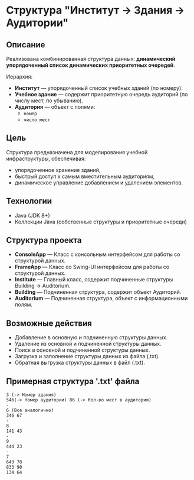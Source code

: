 # Структура "Институт → Здания → Аудитории"

## Описание

Реализована комбинированная структура данных: **динамический упорядоченный список динамических приоритетных очередей**.

Иерархия:

- **Институт** — упорядоченный список учебных зданий (по номеру).
- **Учебное здание** — содержит приоритетную очередь аудиторий (по числу мест, по убыванию).
- **Аудитория** — объект с полями:
    - `номер`
    - `число мест`

## Цель

Структура предназначена для моделирования учебной инфраструктуры, обеспечивая:
- упорядоченное хранение зданий,
- быстрый доступ к самым вместительным аудиториям,
- динамическое управление добавлением и удалением элементов.

## Технологии

- Java (JDK 8+)
- Коллекции Java (собственные структуры и приоритетные очереди)

## Структура проекта
- **ConsoleApp** — Класс с консольным интерфейсом для работы со структурой данных.
- **FrameApp** — Класс со Swing-UI интерфейсом для работы со структурой данных.
- **Institute** — Главный класс, содержит подчиненные структуры Building -> Auditorium.
- **Building** — Подчиненная структура, содержит объект Аудиторий.
- **Auditorium** — Подчиненная структура, объект с информационными полям.
## Возможные действия
- Добавление в основную и подчиненную структуры данных.
- Удаление из основной и подчиненной структуры данных.
- Поиск в основной и подчиненной структуры данных.
- Загрузка и заполнение структуры данных из файла (.txt).
- Обратная выгрузка структуры данных в файл (.txt).

## Примерная структура '.txt' файла
```text
3 (-> Номер здания)
546(-> Номер аудитории) 86 (-> Кол-во мест в аудитории)
- 
6 (Все аналогично)
346 67
-
8
141 43
-
9
444 23
-
7
643 78
833 90
134 64

